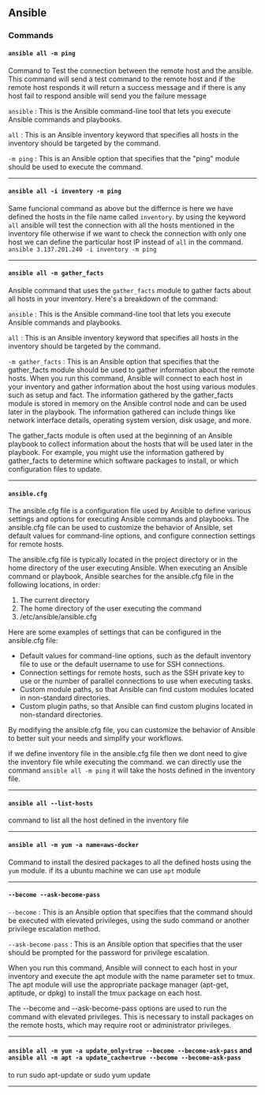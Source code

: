 ## Ansible

### Commands

#### ```ansible all -m ping```

Command to Test the connection between the remote host and the ansible. This command will send a test command to the remote host and if the remote host responds it will return a success message and if there is any host fail to respond ansible will send you the failure message

```ansible```  :   This is the Ansible command-line tool that lets you execute Ansible commands and playbooks.

```all```      :   This is an Ansible inventory keyword that specifies all hosts in the inventory should be targeted by the command.

```-m ping```  :   This is an Ansible option that specifies that the "ping" module should be used to execute the command.

-----------------------------------------------------------------------------------------------------------------------------------------------------------

#### ```ansible all -i inventory -m ping```

Same funcional command as above but the differnce is here we have defined the hosts in the file name called ```inventory```. by using the keyword ```all``` ansible will test the connection with all the hosts mentioned in the inventory file otherwise if we want to check the connection with only one host we can define the particular host IP instead of ```all``` in the command. ```ansible 3.137.201.240 -i inventory -m ping```

-----------------------------------------------------------------------------------------------------------------------------------------------------------

#### ```ansible all -m gather_facts```

Ansible command that uses the ```gather_facts``` module to gather facts about all hosts in your inventory. Here's a breakdown of the command:

```ansible``` : This is the Ansible command-line tool that lets you execute Ansible commands and playbooks.

```all``` : This is an Ansible inventory keyword that specifies all hosts in the inventory should be targeted by the command.

```-m gather_facts``` : This is an Ansible option that specifies that the gather_facts module should be used to gather information about the remote hosts.
When you run this command, Ansible will connect to each host in your inventory and gather information about the host using various modules such as setup and fact. The information gathered by the gather_facts module is stored in memory on the Ansible control node and can be used later in the playbook. The information gathered can include things like network interface details, operating system version, disk usage, and more.

The gather_facts module is often used at the beginning of an Ansible playbook to collect information about the hosts that will be used later in the playbook. For example, you might use the information gathered by gather_facts to determine which software packages to install, or which configuration files to update.

-----------------------------------------------------------------------------------------------------------------------------------------------------------

#### ```ansible.cfg```

The ansible.cfg file is a configuration file used by Ansible to define various settings and options for executing Ansible commands and playbooks. The ansible.cfg file can be used to customize the behavior of Ansible, set default values for command-line options, and configure connection settings for remote hosts.

The ansible.cfg file is typically located in the project directory or in the home directory of the user executing Ansible. When executing an Ansible command or playbook, Ansible searches for the ansible.cfg file in the following locations, in order:

1. The current directory
2. The home directory of the user executing the command
3. /etc/ansible/ansible.cfg

Here are some examples of settings that can be configured in the ansible.cfg file:

* Default values for command-line options, such as the default inventory file to use or the default username to use for SSH connections.
* Connection settings for remote hosts, such as the SSH private key to use or the number of parallel connections to use when executing tasks.
* Custom module paths, so that Ansible can find custom modules located in non-standard directories.
* Custom plugin paths, so that Ansible can find custom plugins located in non-standard directories.

By modifying the ansible.cfg file, you can customize the behavior of Ansible to better suit your needs and simplify your workflows.

if we define inventory file in the ansible.cfg file then we dont need to give the inventory file while executing the command. we can directly use the command ```ansible all -m ping``` it will take the hosts defined in the inventory file.

-----------------------------------------------------------------------------------------------------------------------------------------------------------

#### ```ansible all --list-hosts```

command to list all the host defined in the inventory file

-----------------------------------------------------------------------------------------------------------------------------------------------------------

#### ```ansible all -m yum -a name=aws-docker```

Command to install the desired packages to all the defined hosts using the `yum` module. if its a ubuntu machine we can use `apt` module 

-----------------------------------------------------------------------------------------------------------------------------------------------------------

#### ```--become --ask-become-pass```

`--become` : This is an Ansible option that specifies that the command should be executed with elevated privileges, using the sudo command or another privilege escalation method.

`--ask-become-pass` : This is an Ansible option that specifies that the user should be prompted for the password for privilege escalation.

When you run this command, Ansible will connect to each host in your inventory and execute the apt module with the name parameter set to tmux. The apt module will use the appropriate package manager (apt-get, aptitude, or dpkg) to install the tmux package on each host.

The --become and --ask-become-pass options are used to run the command with elevated privileges. This is necessary to install packages on the remote hosts, which may require root or administrator privileges.

-----------------------------------------------------------------------------------------------------------------------------------------------------------

#### ```ansible all -m yum -a update_only=true --become --become-ask-pass``` and ```ansible all -m apt -a update_cache=true --become --become-ask-pass```

to run sudo apt-update or sudo yum update

-----------------------------------------------------------------------------------------------------------------------------------------------------------

